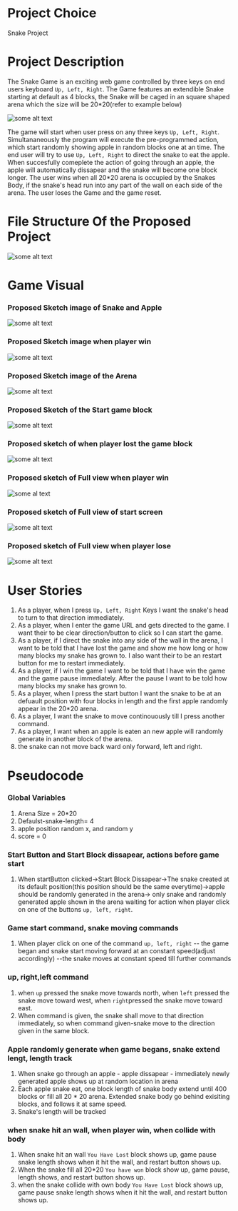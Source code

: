 # Project Choice 
Snake Project 

# Project Description
The Snake Game is an exciting web game controlled by three keys on end users keyboard ```Up, Left, Right```. The Game features an extendible Snake starting at default as 4 blocks, the Snake will be caged in an square shaped arena which the size will be 20*20(refer to example below)

![some alt text](https://i.postimg.cc/jSpXmDrh/Screenshot-2024-07-12-at-11-53-02-AM.png)

The game will start when user press on any three keys ```Up, Left, Right```. Simultananeously the program will execute the pre-programmed action, which start randomly showing apple in random blocks one at an time. The end user will try to use ```Up, Left, Right``` to direct the snake to eat the apple. When succesfully comeplete the action of going through an apple, the apple will automatically dissapear and the snake will become one block longer. The user wins when all 20*20 arena is occupied by the Snakes Body, if the snake's head run into any part of the wall on each side of the arena. The user loses the Game and the game reset. 


# File Structure Of the Proposed Project 
![some alt text](https://i.postimg.cc/jq71jYM2/Screenshot-2024-07-12-at-11-38-42-AM.png)


# Game Visual 

### Proposed Sketch image of Snake and Apple
![some alt text](https://i.postimg.cc/50rPpnps/3681720805003-pic.jpg)

### Proposed Sketch image when player win 
![some alt text](https://i.postimg.cc/PrggdrWS/3641720804452-pic.jpg)

### Proposed Sketch image of the Arena 
![some alt text](https://i.postimg.cc/nr6PV0DX/3671720804476-pic.jpg)

### Proposed Sketch of the Start game block
![some alt text](https://i.postimg.cc/pr9StgpN/3661720804474-pic.jpg)

### Proposed sketch of when player lost the game block
![some alt text](https://i.postimg.cc/63bPg96L/3651720804469-pic.jpg)

### Proposed sketch of Full view when player win
![some al text](https://i.postimg.cc/KY2hDv41/3611720804440-pic.jpg)

### Proposed sketch of Full view of start screen 
![some alt text](https://i.postimg.cc/D0m9wSpM/3621720804445-pic.jpg)


### Proposed sketch of Full view when player lose
![some alt text](https://i.postimg.cc/6qSD2BD5/3631720804447-pic.jpg)




# User Stories
1. As a player, when I press ```Up, Left, Right``` Keys I want the snake's head to turn to that direction immediately. 
2. As a player, when I enter the game URL and gets directed to the game.  I want their to be clear direction/button to click so I can start the game. 
3. As a player, if I direct the snake into any side of the wall in the arena, I want to be told that I have lost the game and show me how long or how many blocks my snake has grown to. I also want their to be an restart button for me to restart immediately.  
4. As a player, if I win the game I want to be told that I have win the game and the game pause immediately. After the pause I want to be told how many blocks my snake has grown to. 
5. As a player, when I press the start button I want the snake to be at an defuault position with four blocks in length and the first apple randomly appear in the 20*20 arena. 
6. As a player, I want the snake to move continouously till I press another command. 
7. As a player, I want when an apple is eaten an new apple will randomly generate in another block of the arena. 
8. the snake can not move back ward only forward, left and right. 






# Pseudocode

### Global Variables 
1. Arena Size = 20*20
2. Defaulst-snake-length= 4
3. apple position random x, and random y 
4. score = 0


### Start Button and Start Block dissapear, actions before game start
1. When startButton clicked->Start Block Dissapear->The snake created at its default position(this position should be the same everytime)->apple should be randomly generated in the arena-> only snake and randomly generated apple shown in the arena waiting for action when player click on one of the buttons ```up, left, right```.

### Game start command, snake moving commands
1. When player click on one of the command ```up, left, right``` -- the game began and snake start moving forward at an constant speed(adjust accordingly) --the snake moves at constant speed till further commands

### up, right,left command
1. when ```up``` pressed the snake move towards north, when ```left``` pressed the snake move toward west, when ```right```pressed the snake move toward east. 
2. When command is given, the snake shall move to that direction immediately, so when command given-snake move to the direction given in the same block. 

### Apple randomly generate when game begans, snake extend lengt, length track 
1. When snake go through an apple - apple dissapear - immediately newly generated apple shows up at random location in arena
2. Each apple snake eat, one block length of snake body extend until 400 blocks or fill all 20 * 20 arena. Extended snake body go behind exisiting blocks, and follows it at same speed.
3. Snake's length will be tracked



### when snake hit an wall, when player win, when collide with body 
1. When snake hit an wall ```You Have Lost``` block shows up, game pause snake length shows when it hit the wall, and restart button shows up. 
2. When the snake fill all 20*20 ```You have won``` block show up, game pause, length shows, and restart button shows up. 
3. when the snake collide with own body ```You Have Lost``` block shows up, game pause snake length shows when it hit the wall, and restart button shows up. 







